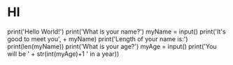 # HI
print('Hello World!')
print('What is your name?')
myName = input()
print('It's good to meet you', + myName)
print('Length of your name is:')
print(len(myName))
print('What is your age?')
myAge = input()
print('You will be ' +  str(int(myAge)+1 ' in a year))
